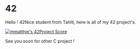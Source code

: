 # 42

Hello !
42Nice student from Tahiti, here is all of my 42 project's.

[![mmatthie's 42Project Score](https://badge42.herokuapp.com/api/project/intra_id/project_name)](https://github.com/mmatthie/badge42)

See you soon for other C project ! 
